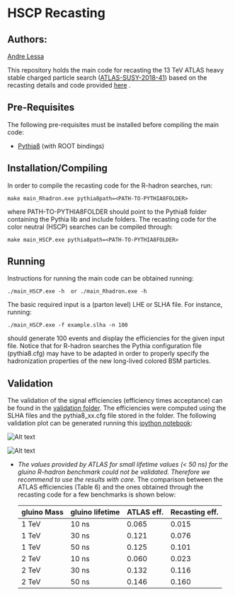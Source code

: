 # HSCP Recasting #

## Authors: ##
[Andre Lessa](mailto:andre.lessa@ufabc.edu.br)

This repository holds the main code for recasting the 13 TeV ATLAS heavy stable charged particle
search ([ATLAS-SUSY-2018-41](http://atlas.web.cern.ch/Atlas/GROUPS/PHYSICS/PAPERS/SUSY-2018-41/))
based on the recasting details and code provided [here](https://doi.org/10.17182/hepdata.127994.v1/r1) .

## Pre-Requisites ##

The following pre-requisites must be installed before compiling the main code:

  * [Pythia8](http://home.thep.lu.se/~torbjorn/pythia8/) (with ROOT bindings)

## Installation/Compiling ##

In order to compile the recasting code for the R-hadron searches, run:

```
make main_Rhadron.exe pythia8path=<PATH-TO-PYTHIA8FOLDER>
```

where PATH-TO-PYTHIA8FOLDER should point to the Pythia8 folder containing the Pythia lib and include folders.
The recasting code for the color neutral (HSCP) searches can be compiled through:

```
make main_HSCP.exe pythia8path=<PATH-TO-PYTHIA8FOLDER>
```


## Running ##

Instructions for running the main code can be obtained running:

```
./main_HSCP.exe -h  or ./main_Rhadron.exe -h
```

The basic required input is a (parton level) LHE or SLHA file.
For instance, running:

```
./main_HSCP.exe -f example.slha -n 100
```

should generate 100 events and display the efficiencies for the given input file.
Notice that for R-hadron searches the Pythia configuration file (pythia8.cfg) may have to be adapted
in order to properly specify the hadronization properties of the new long-lived colored BSM particles.


## Validation ##

The validation of the signal efficiencies (efficiency times acceptance) can be found in the [validation folder](validation).
The efficiencies were computed using the SLHA files and the pythia8_xx.cfg file stored in the folder.
The following validation plot can be generated running this [ipython notebook](validation/validationGluino.ipynb):


![Alt text](validation/gluino_eff.png?raw=true "Validation Plot for Efficiencies")

![Alt text](validation/gluino_UL.png?raw=true "Validation Plot for Upper Limits")

* *The values provided by ATLAS for small lifetime values (< 50 ns) for the gluino R-hadron benchmark could not be validated.
  Therefore we recommend to use the results with care*. The comparison between the ATLAS efficiencies (Table 6) and 
  the ones obtained through the recasting code for a few benchmarks is shown below:

  | gluino Mass | gluino lifetime | ATLAS eff. | Recasting eff. |
  | ----------- | --------------- | ---------- | -------------- |
  |   1 TeV     |      10 ns      |   0.065    |   0.015        |
  |   1 TeV     |      30 ns      |   0.121    |   0.076        |
  |   1 TeV     |      50 ns      |   0.125    |   0.101        |
  |   2 TeV     |      10 ns      |   0.060    |   0.023        |
  |   2 TeV     |      30 ns      |   0.132    |   0.116        |
  |   2 TeV     |      50 ns      |   0.146    |   0.160        |







